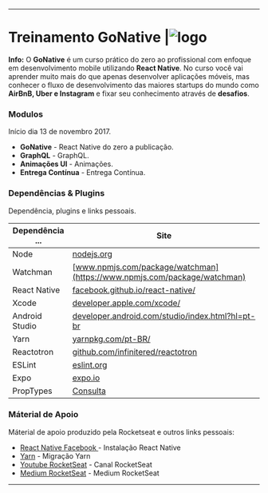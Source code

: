 ----------------
# Treinamento GoNative |![logo](http://rocketseat.com.br/assets/img/rocketseat.svg)

**Info:** O **GoNative** é um curso prático do zero ao profissional com enfoque em desenvolvimento mobile utilizando **React Native**. No curso você vai aprender muito mais do que apenas desenvolver aplicações móveis, mas conhecer o fluxo de desenvolvimento das maiores startups do mundo como **AirBnB, Uber e Instagram** e fixar seu conhecimento através de **desafios**.

### **Modulos**
Início dia 13 de novembro 2017.
  - **GoNative** - React Native do zero a publicação.
  - **GraphQL** - GraphQL.
  - **Animações UI** - Animações.
  - **Entrega Contínua** - Entrega Contínua.

### **Dependências & Plugins**
Dependência, plugins e links pessoais.

| Dependência ...| Site |
| ------ | ------ |
| Node |[nodejs.org](https://nodejs.org)  |
| Watchman|[www.npmjs.com/package/watchman](https://www.npmjs.com/package/watchman)|
| React Native | [facebook.github.io/react-native/](https://facebook.github.io/react-native/) |
| Xcode | [developer.apple.com/xcode/](https://developer.apple.com/xcode/) |
| Android Studio | [developer.android.com/studio/index.html?hl=pt-br](https://developer.android.com/studio/index.html?hl=pt-br)  |
| Yarn | [yarnpkg.com/pt-BR/](https://yarnpkg.com/pt-BR/) |
| Reactotron | [github.com/infinitered/reactotron](https://github.com/infinitered/reactotron)|
| ESLint| [eslint.org](https://eslint.org)|
|Expo|[expo.io](https://expo.io)|
|PropTypes|[Consulta](https://reactjs.org/docs/typechecking-with-proptypes.html)|

### Máterial de Apoio
Máterial de apoio produzido pela Rocketseat e outros links pessoais:
- [React Native Facebook ](https://facebook.github.io/react-native/docs/getting-started.html) - Instalação React Native
- [Yarn](https://yarnpkg.com/lang/pt-br/docs/) - Migração Yarn
- [Youtube RocketSeat](https://yarnpkg.com/lang/pt-br/docs/) - Canal RocketSeat
- [Medium RocketSeat](https://yarnpkg.com/lang/pt-br/docs/) - Medium RocketSeat

----------------

